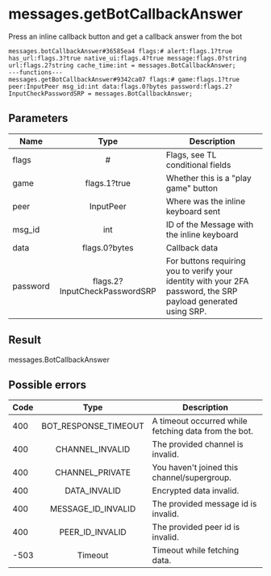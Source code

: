 # messages.getBotCallbackAnswer
Press an inline callback button and get a callback answer from the bot

```
messages.botCallbackAnswer#36585ea4 flags:# alert:flags.1?true has_url:flags.3?true native_ui:flags.4?true message:flags.0?string url:flags.2?string cache_time:int = messages.BotCallbackAnswer;
---functions---
messages.getBotCallbackAnswer#9342ca07 flags:# game:flags.1?true peer:InputPeer msg_id:int data:flags.0?bytes password:flags.2?InputCheckPasswordSRP = messages.BotCallbackAnswer;
```

## Parameters
| Name | Type | Description |
| ---- | :----: | ----------- |
| flags | # | Flags, see TL conditional fields |
| game | flags.1?true | Whether this is a "play game" button |
| peer | InputPeer | Where was the inline keyboard sent |
| msg_id | int | ID of the Message with the inline keyboard |
| data | flags.0?bytes | Callback data |
| password | flags.2?InputCheckPasswordSRP | For buttons requiring you to verify your identity with your 2FA password, the SRP payload generated using SRP. |


## Result
messages.BotCallbackAnswer

## Possible errors
| Code | Type | Description |
| ---- | :----: | ----------- |
| 400 | BOT_RESPONSE_TIMEOUT | A timeout occurred while fetching data from the bot. |
| 400 | CHANNEL_INVALID | The provided channel is invalid. |
| 400 | CHANNEL_PRIVATE | You haven't joined this channel/supergroup. |
| 400 | DATA_INVALID | Encrypted data invalid. |
| 400 | MESSAGE_ID_INVALID | The provided message id is invalid. |
| 400 | PEER_ID_INVALID | The provided peer id is invalid. |
| -503 | Timeout | Timeout while fetching data. |

